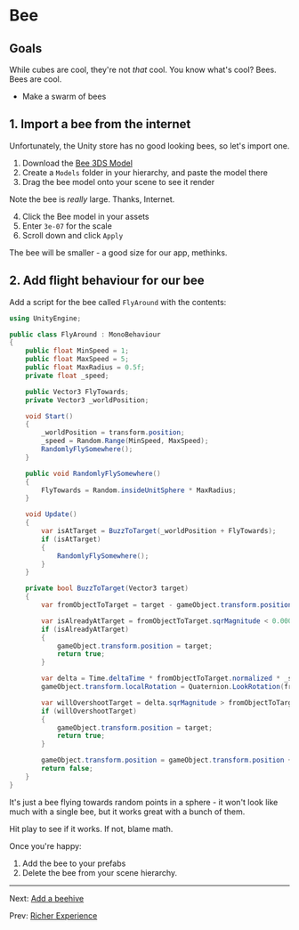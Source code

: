 # Bee 

## Goals

While cubes are cool, they're not _that_ cool.  You know what's cool? Bees. Bees are cool.

* Make a swarm of bees

## 1. Import a bee from the internet

Unfortunately, the Unity store has no good looking bees, so let's import one.

1. Download the <a href="/assets/models/bee.3ds" target="_blank" download>Bee 3DS Model</a>
2. Create a `Models` folder in your hierarchy, and paste the model there
3. Drag the bee model onto your scene to see it render

Note the bee is _really_ large. Thanks, Internet.

4. Click the Bee model in your assets
5. Enter `3e-07` for the scale
6. Scroll down and click `Apply`

The bee will be smaller - a good size for our app, methinks.

## 2. Add flight behaviour for our bee

Add a script for the bee called `FlyAround` with the contents:

```cs
using UnityEngine;

public class FlyAround : MonoBehaviour
{
    public float MinSpeed = 1;
    public float MaxSpeed = 5;
    public float MaxRadius = 0.5f;
    private float _speed;

    public Vector3 FlyTowards;
    private Vector3 _worldPosition;

    void Start()
    {
        _worldPosition = transform.position;
        _speed = Random.Range(MinSpeed, MaxSpeed);
        RandomlyFlySomewhere();
    }

    public void RandomlyFlySomewhere()
    {
        FlyTowards = Random.insideUnitSphere * MaxRadius;
    }

    void Update()
    {
        var isAtTarget = BuzzToTarget(_worldPosition + FlyTowards);
        if (isAtTarget)
        {
            RandomlyFlySomewhere();
        }
    }

    private bool BuzzToTarget(Vector3 target)
    {
        var fromObjectToTarget = target - gameObject.transform.position;

        var isAlreadyAtTarget = fromObjectToTarget.sqrMagnitude < 0.0001f;
        if (isAlreadyAtTarget)
        {
            gameObject.transform.position = target;
            return true;
        }

        var delta = Time.deltaTime * fromObjectToTarget.normalized * _speed;
        gameObject.transform.localRotation = Quaternion.LookRotation(fromObjectToTarget.normalized);

        var willOvershootTarget = delta.sqrMagnitude > fromObjectToTarget.sqrMagnitude;
        if (willOvershootTarget)
        {
            gameObject.transform.position = target;
            return true;
        }

        gameObject.transform.position = gameObject.transform.position + delta;
        return false;
    }
}
```

It's just a bee flying towards random points in a sphere - it won't look like much with a single bee, but it works great with a bunch of them.

Hit play to see if it works.  If not, blame math.

Once you're happy:

1. Add the bee to your prefabs
2. Delete the bee from your scene hierarchy.

---
Next: [Add a beehive](2-hive.md)

Prev: [Richer Experience](index.md)
